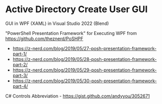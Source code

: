 # Active Directory Create User GUI

GUI in WPF (XAML) in Visual Studio 2022 (Blend)

"PowerShell Presentation Framework" for Executing WPF from <https://github.com/theznerd/PoSHPF>  

- <https://z-nerd.com/blog/2019/05/27-posh-presentation-framework-part-1/>  
- <https://z-nerd.com/blog/2019/05/28-posh-presentation-framework-part-2/>  
- <https://z-nerd.com/blog/2019/05/29-posh-presentation-framework-part-3/>  
- <https://z-nerd.com/blog/2019/05/30-posh-presentation-framework-part-4/>

C# Controls Abbreviation - <https://gist.github.com/andyyou/3052671>  
